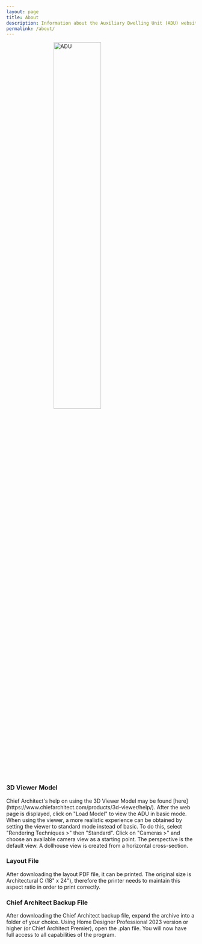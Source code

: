 ```yaml
---
layout: page
title: About
description: Information about the Auxiliary Dwelling Unit (ADU) website
permalink: /about/
---
```

<img src="../resources/images/ADU.jpg" alt="ADU" style="width:50%; display: block; margin-left: auto; margin-right: auto;"> 

<h3>3D Viewer Model</h3>
Chief Architect's help on using the 3D Viewer Model may be found [here](https://www.chiefarchitect.com/products/3d-viewer/help/). After the web page is displayed, click on "Load Model" to view the ADU in basic mode. When using the viewer, a more realistic experience can be obtained by setting the viewer to standard mode instead of basic. To do this, select "Rendering Techniques >" then "Standard".  Click on "Cameras >" and choose an available camera view as a starting point. The perspective is the default view. A dollhouse view is created from a horizontal cross-section.

<h3>Layout File</h3>
After downloading the layout PDF file, it can be printed. The original size is Architectural C (18" x 24"), therefore the printer needs to maintain this aspect ratio in order to print correctly.

<h3>Chief Architect Backup File</h3>
After downloading the Chief Architect backup file, expand the archive into a folder of your choice. Using Home Designer Professional 2023 version or higher (or Chief Architect Premier), open the .plan file. You will now have full access to all capabilities of the program.



